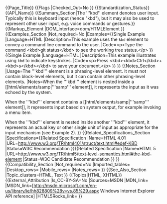 {{Page_Title}}
{{Flags
|Checked_Out=No
}}
{{Standardization_Status}}
{{API_Name}}
{{Summary_Section|The '''kbd'' element denotes user input. Typically this is keyboard input (hence "kbd"), but it may also be used to represent other user input, e.g. voice commands or gestures.}}
{{Markup_Element
|DOM_interface=dom/HTMLElement
}}
{{Examples_Section
|Not_required=No
|Examples={{Single Example
|Language=HTML
|Description=This example uses the <code>kbd</code> element to convey a command line command to the user.
|Code=&lt;p&gt;Type the command &lt;kbd&gt;git status&lt;/kbd&gt;
to see the working tree status.&lt;/p&gt;
}}{{Single Example
|Language=HTML
|Description=This example illustrates using <code>kbd</code> to indicate keystrokes.
|Code=&lt;p&gt;Press &lt;kbd&gt;&lt;kbd&gt;Ctrl&lt;/kbd&gt;+&lt;kbd&gt;s&lt;/kbd&gt;&lt;/kbd&gt;
to save your document.&lt;/p&gt;
}}
}}
{{Notes_Section
|Usage=The '''kbd''' element is a phrasing-level element. It must not contain block-level elements, but it can contain other phrasing-level elements.
|Notes=When the '''kbd''' element is nested inside a [[html/elements/samp|'''samp''' element]], it represents the input as it was echoed by the system.

When the '''kbd''' element contains a [[html/elements/samp|'''samp''' element]], it represents input based on system output, for example invoking a menu item.

When the '''kbd''' element is nested inside another '''kbd''' element, it represents an actual key or other single unit of input as appropriate for the input mechanism (see Example 2).
}}
{{Related_Specifications_Section
|Specifications={{Related Specification
|Name=HTML 4.01
|URL=http://www.w3.org/TR/html401/struct/text.html#edef-KBD
|Status=W3C Recommendation
}}{{Related Specification
|Name=HTML 5
|URL=http://www.w3.org/TR/html5/text-level-semantics.html#the-kbd-element
|Status=W3C Candidate Recommendation
}}
}}
{{Compatibility_Section
|Not_required=No
|Imported_tables=
|Desktop_rows=
|Mobile_rows=
|Notes_rows=
}}
{{See_Also_Section
|Topic_clusters=HTML, Text
}}
{{Topics|HTML, XHTML}}
{{External_Attribution
|Is_CC-BY-SA=No
|Sources=MSDN
|MDN_link=
|MSDN_link=[http://msdn.microsoft.com/en-us/library/ie/hh828809%28v=vs.85%29.aspx Windows Internet Explorer API reference]
|HTML5Rocks_link=
}}